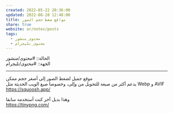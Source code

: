 ```yaml
---  
created: 2022-05-22 20:36:00  
updated: 2022-08-28 12:48:00  
title: مواقع ضغط حجم الصور  
share: true  
website: ar/notes/posts  
tags:  
  - محتوى_منشور  
  - محتوى_تليجرام  
---  
```

  
  
الحالة:: #محتوى/منشور  
الجهة:: #محتوى/تليجرام  
  
---  
  
موقع جميل لضغط الصور إلى أصغر حجم ممكن  
يدعم أكثر من صيغة للتحويل من وإلى، وخصوصا صيغ الويب الحديثة مثل Webp و AVIF  
<https://squoosh.app/>  
  
وهذا بديل آخر كنت أستخدمه سابقا  
<https://tinypng.com/>  
